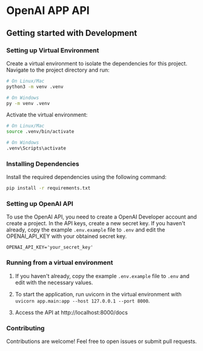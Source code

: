 # OpenAI APP API

## Getting started with Development

### Setting up Virtual Environment

Create a virtual environment to isolate the dependencies for this project. Navigate to the project directory and run:

```bash
# On Linux/Mac
python3 -m venv .venv

# On Windows
py -m venv .venv
```

Activate the virtual environment:

```bash
# On Linux/Mac
source .venv/bin/activate

# On Windows
.venv\Scripts\activate
```

### Installing Dependencies

Install the required dependencies using the following command:

```bash
pip install -r requirements.txt
```

### Setting up OpenAI API
To use the OpenAI API, you need to create a OpenAI Developer account and create a project. In the API keys, create a new secret key. If you haven't already, copy the example `.env.example` file to `.env` and edit the OPENAI_API_KEY with your obtained secret key. 

```
OPENAI_API_KEY='your_secret_key'
```
### Running from a virtual environment

1. If you haven't already, copy the example `.env.example` file to `.env` and edit with the necessary values.

2. To start the application, run uvicorn in the virtual environment with `uvicorn app.main:app --host 127.0.0.1 --port 8000`.

3. Access the API at http://localhost:8000/docs

### Contributing
Contributions are welcome! Feel free to open issues or submit pull requests.